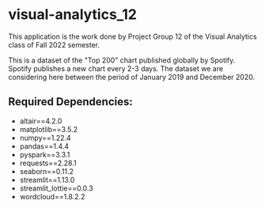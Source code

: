 # visual-analytics_12

This application is the work done by Project Group 12 of the Visual Analytics class of Fall 2022 semester.

This is a dataset of the "Top 200" chart published globally by Spotify. Spotify publishes a new chart every 2-3 days. The dataset we are considering here between the period of January 2019 and December 2020.

## Required Dependencies:
- altair==4.2.0
- matplotlib==3.5.2
- numpy==1.22.4
- pandas==1.4.4
- pyspark==3.3.1
- requests==2.28.1
- seaborn==0.11.2
- streamlit==1.13.0
- streamlit_lottie==0.0.3
- wordcloud==1.8.2.2
